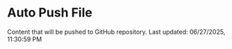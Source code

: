 # Auto Push File

Content that will be pushed to GitHub repository.
Last updated: 06/27/2025, 11:30:59 PM